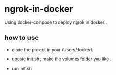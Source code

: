 # ngrok-in-docker
Using docker-compose to deploy ngrok in docker . 

## how to use

* clone the project in your /Users/docker/.

* update init.sh , make the volumes folder you like .

* run init.sh

